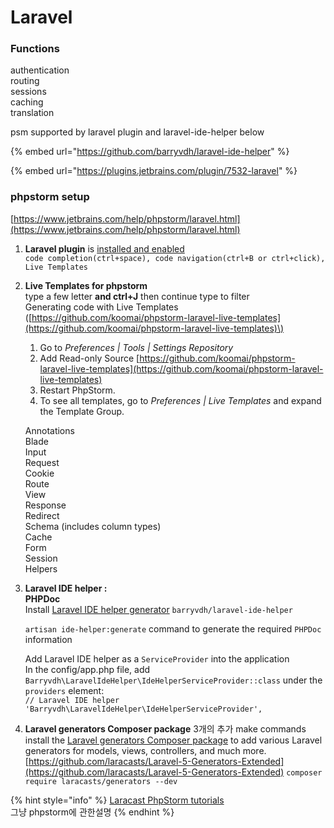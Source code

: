 # Laravel

### Functions

authentication  
routing  
sessions  
caching  
translation

psm supported by laravel plugin and laravel-ide-helper below

{% embed url="https://github.com/barryvdh/laravel-ide-helper" %}

{% embed url="https://plugins.jetbrains.com/plugin/7532-laravel" %}

### phpstorm setup

[https://www.jetbrains.com/help/phpstorm/laravel.html](https://www.jetbrains.com/help/phpstorm/laravel.html)  

1. **Laravel plugin** is [installed and enabled](https://www.jetbrains.com/help/phpstorm/managing-plugins.html#repos)  
   `code completion(ctrl+space), code navigation(ctrl+B or ctrl+click), Live Templates`

2. **Live Templates for phpstorm**  
   type a few letter **and ctrl+J** then continue type to filter  
   Generating code with Live Templates \([https://github.com/koomai/phpstorm-laravel-live-templates](https://github.com/koomai/phpstorm-laravel-live-templates)\)

   1. Go to _Preferences \| Tools \| Settings Repository_
   2. Add Read-only Source [https://github.com/koomai/phpstorm-laravel-live-templates](https://github.com/koomai/phpstorm-laravel-live-templates)
   3. Restart PhpStorm.
   4. To see all templates, go to _Preferences \| Live Templates_ and expand the Template Group.

  
   Annotations   
   Blade   
   Input   
   Request   
   Cookie   
   Route   
   View   
   Response   
   Redirect   
   Schema \(includes column types\)   
   Cache   
   Form   
   Session   
   Helpers  

3. **Laravel IDE helper :   
   PHPDoc**  
   Install [Laravel IDE helper generator](https://github.com/barryvdh/laravel-ide-helper)   `barryvdh/laravel-ide-helper`

   `artisan ide-helper:generate` command to generate the required `PHPDoc` information  
  
   Add Laravel IDE helper as a `ServiceProvider` into the application  
    In the config/app.php file, add `Barryvdh\LaravelIdeHelper\IdeHelperServiceProvider::class` under the `providers` element:  
   `// Laravel IDE helper   
   'Barryvdh\LaravelIdeHelper\IdeHelperServiceProvider',`

4. **Laravel generators Composer package**  3개의 추가 make commands install the [Laravel generators Composer package](https://github.com/laracasts/Laravel-5-Generators-Extended) to add various Laravel generators for models, views, controllers, and much more. [https://github.com/laracasts/Laravel-5-Generators-Extended](https://github.com/laracasts/Laravel-5-Generators-Extended) `composer require laracasts/generators --dev`

{% hint style="info" %}
 [Laracast PhpStorm tutorials](https://laracasts.com/series/how-to-be-awesome-in-phpstorm)  
그냥 phpstorm에 관한설명
{% endhint %}



